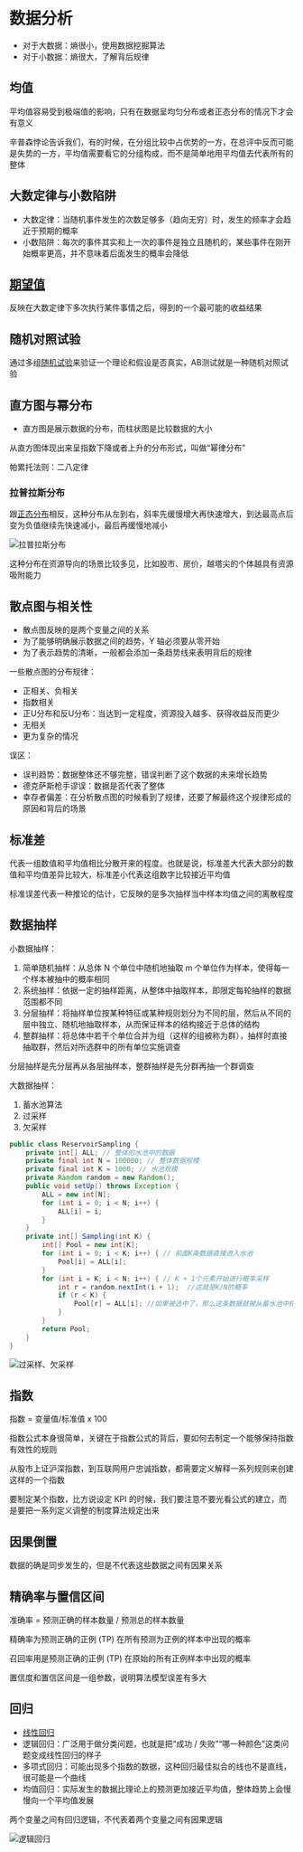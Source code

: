# 数据分析

- 对于大数据：熵很小，使用数据挖掘算法
- 对于小数据：熵很大，了解背后规律

## 均值

平均值容易受到极端值的影响，只有在数据呈均匀分布或者正态分布的情况下才会有意义

辛普森悖论告诉我们，有的时候，在分组比较中占优势的一方，在总评中反而可能是失势的一方，平均值需要看它的分组构成，而不是简单地用平均值去代表所有的整体

## 大数定律与小数陷阱

- 大数定律：当随机事件发生的次数足够多（趋向无穷）时，发生的频率才会趋近于预期的概率
- 小数陷阱：每次的事件其实和上一次的事件是独立且随机的，某些事件在刚开始概率更高，并不意味着后面发生的概率会降低

## [期望值](/通识/数学/概率论与数理统计.md#期望值)

反映在大数定律下多次执行某件事情之后，得到的一个最可能的收益结果

## 随机对照试验

通过多组[随机试验](/通识/数学/概率论与数理统计.md#样本空间和随机事件)来验证一个理论和假设是否真实，AB测试就是一种随机对照试验

## 直方图与幂分布

- 直方图是展示数据的分布，而柱状图是比较数据的大小

从直方图体现出来呈指数下降或者上升的分布形式，叫做“幂律分布”

帕累托法则：二八定律

### 拉普拉斯分布

跟[正态分布](/通识/数学/概率论与数理统计.md#常用连续型分布)相反，这种分布从左到右，斜率先缓慢增大再快速增大，到达最高点后变为负值继续先快速减小，最后再缓慢地减小

![拉普拉斯分布](/assets/2022112020352.webp)

这种分布在资源导向的场景比较多见，比如股市、房价，越塔尖的个体越具有资源吸附能力

## 散点图与相关性

- 散点图反映的是两个变量之间的关系
- 为了能够明确展示数据之间的趋势，Y 轴必须要从零开始
- 为了表示趋势的清晰，一般都会添加一条趋势线来表明背后的规律

一些散点图的分布规律：

- 正相关、负相关
- 指数相关
- 正U分布和反U分布：当达到一定程度，资源投入越多、获得收益反而更少
- 无相关
- 更为复杂的情况

误区：

- 误判趋势：数据整体还不够完整，错误判断了这个数据的未来增长趋势
- 德克萨斯枪手谬误：数据是否代表了整体
- 幸存者偏差：在分析散点图的时候看到了规律，还要了解最终这个规律形成的原因和背后的场景

## 标准差

代表一组数值和平均值相比分散开来的程度。也就是说，标准差大代表大部分的数值和平均值差异比较大，标准差小代表这组数字比较接近平均值

标准误差代表一种推论的估计，它反映的是多次抽样当中样本均值之间的离散程度

## 数据抽样

小数据抽样：

1. 简单随机抽样：从总体 N 个单位中随机地抽取 m 个单位作为样本，使得每一个样本被抽中的概率相同
2. 系统抽样：依据一定的抽样距离，从整体中抽取样本，即限定每轮抽样的数据范围都不同
3. 分层抽样：将抽样单位按某种特征或某种规则划分为不同的层，然后从不同的层中独立、随机地抽取样本，从而保证样本的结构接近于总体的结构
4. 整群抽样：将总体中若干个单位合并为组（这样的组被称为群），抽样时直接抽取群，然后对所选群中的所有单位实施调查

分层抽样是先分层再从各层抽样本，整群抽样是先分群再抽一个群调查

大数据抽样：

1. 蓄水池算法
2. 过采样
3. 欠采样

```java
public class ReservoirSampling {
    private int[] ALL; // 整体的水池中的数据
    private final int N = 100000; // 整体数据规模
    private final int K = 1000; // 水池规模
    private Random random = new Random();
    public void setUp() throws Exception {
        ALL = new int[N];
        for (int i = 0; i < N; i++) {
            ALL[i] = i;
        }
    }
    private int[] Sampling(int K) {
        int[] Pool = new int[K];
        for (int i = 0; i < K; i++) { // 前面K条数据直接进入水池
            Pool[i] = ALL[i];
        }
        for (int i = K; i < N; i++) { // K + 1个元素开始进行概率采样
            int r = random.nextInt(i + 1);  //这就是K/N的概率
            if (r < K) {
                Pool[r] = ALL[i]; //如果被选中了，那么这条数据就被从蓄水池中挤出来，新数据进去
            }
        }
        return Pool;
    }
}
```

![过采样、欠采样](/assets/20221121203334.webp)

## 指数

指数 = 变量值/标准值 x 100

指数公式本身很简单，关键在于指数公式的背后，要如何去制定一个能够保持指数有效性的规则

从股市上证沪深指数，到互联网用户忠诚指数，都需要定义解释一系列规则来创建这样的一个指数

要制定某个指数，比方说设定 KPI 的时候，我们要注意不要光看公式的建立，而是要把一系列定义调整的制度算法规定出来

## 因果倒置

数据的确是同步发生的，但是不代表这些数据之间有因果关系

## 精确率与置信区间

准确率 = 预测正确的样本数量 / 预测总的样本数量

精确率为预测正确的正例 (TP) 在所有预测为正例的样本中出现的概率

召回率用是预测正确的正例 (TP) 在原始的所有正例样本中出现的概率

置信度和置信区间是一组参数，说明算法模型误差有多大

## 回归

- [线性回归](/通识/数学/线性代数.md#线性回归)
- 逻辑回归：广泛用于做分类问题，也就是把“成功 / 失败”“哪一种颜色”这类问题变成线性回归的样子
- 多项式回归：可能出现多个指数的数据，这种回归最佳拟合的线也不是直线，很可能是一个曲线
- 均值回归：实际发生的数据比理论上的预测更加接近平均值，整体趋势上会慢慢向一个平均值发展

两个变量之间有回归逻辑，不代表着两个变量之间有因果逻辑

![逻辑回归](/assets/20221122194042.webp)
